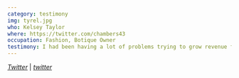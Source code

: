 ```yaml
---
category: testimony
img: tyrel.jpg
who: Kelsey Taylor
where: https://twitter.com/chambers43
occupation: Fashion, Botique Owner
testimony: I had been having a lot of problems trying to grow revenue for my business this last year. I wanted to move my business to fit a more premium market. By getting Darian with So Magnetic involved early on in that transition, we were able to get everything designed the way that it should have been. I'm so excited to use our new logo and packaging! Thanks!
---
```

<a href="https://twitter.com/growyourcode"><i class="fa fa-twitter"><span class="hidden">Twitter</span></i></a> &#124; <a href="http://keyspark.io"><i class="fa fa-globe"><span class="hidden">twitter</span></i></a>
